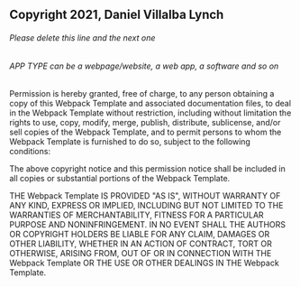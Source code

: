 ## Copyright 2021, Daniel Villalba Lynch
###### Please delete this line and the next one
###### APP TYPE can be a webpage/website, a web app, a software and so on

Permission is hereby granted, free of charge, to any person obtaining a copy of this Webpack Template and associated documentation files, to deal in the Webpack Template without restriction, including without limitation the rights to use, copy, modify, merge, publish, distribute, sublicense, and/or sell copies of the Webpack Template, and to permit persons to whom the Webpack Template is furnished to do so, subject to the following conditions:

The above copyright notice and this permission notice shall be included in all copies or substantial portions of the Webpack Template.

THE Webpack Template IS PROVIDED "AS IS", WITHOUT WARRANTY OF ANY KIND, EXPRESS OR IMPLIED, INCLUDING BUT NOT LIMITED TO THE WARRANTIES OF MERCHANTABILITY, FITNESS FOR A PARTICULAR PURPOSE AND NONINFRINGEMENT. IN NO EVENT SHALL THE AUTHORS OR COPYRIGHT HOLDERS BE LIABLE FOR ANY CLAIM, DAMAGES OR OTHER LIABILITY, WHETHER IN AN ACTION OF CONTRACT, TORT OR OTHERWISE, ARISING FROM, OUT OF OR IN CONNECTION WITH THE Webpack Template OR THE USE OR OTHER DEALINGS IN THE Webpack Template.
